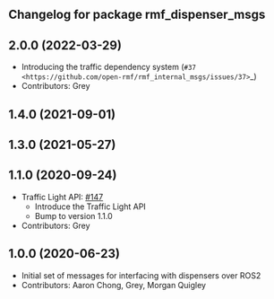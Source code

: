 ## Changelog for package rmf_dispenser_msgs

2.0.0 (2022-03-29)
------------------
* Introducing the traffic dependency system (`#37 <https://github.com/open-rmf/rmf_internal_msgs/issues/37>`_)
* Contributors: Grey

1.4.0 (2021-09-01)
------------------

1.3.0 (2021-05-27)
------------------

1.1.0 (2020-09-24)
------------------
* Traffic Light API: [#147](https://github.com/osrf/rmf_core/issues/147)
  * Introduce the Traffic Light API
  * Bump to version 1.1.0
* Contributors: Grey

1.0.0 (2020-06-23)
------------------
* Initial set of messages for interfacing with dispensers over ROS2
* Contributors: Aaron Chong, Grey, Morgan Quigley
